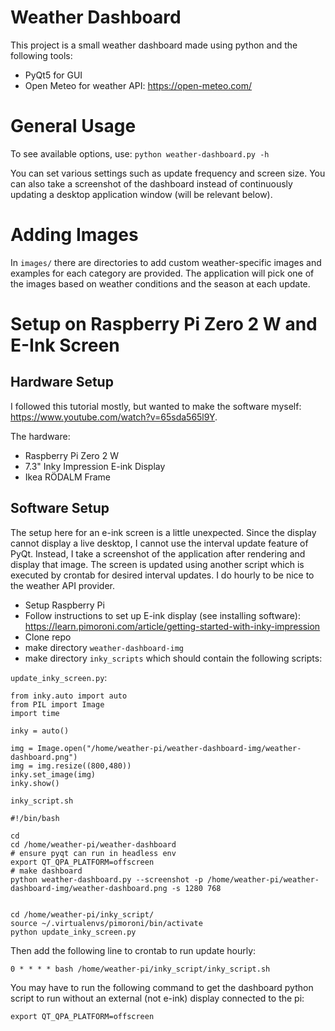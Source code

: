 # Weather Dashboard

This project is a small weather dashboard made using python and the following tools:

- PyQt5 for GUI
- Open Meteo for weather API: https://open-meteo.com/

# General Usage

To see available options, use: ```python weather-dashboard.py -h```

You can set various settings such as update frequency and screen size. You can also take a screenshot of the dashboard instead of continuously updating a desktop application window (will be relevant below).

# Adding Images

In ```images/``` there are directories to add custom weather-specific images and examples for each category are provided. The application will pick one of the images based on weather conditions and the season at each update.

# Setup on Raspberry Pi Zero 2 W and E-Ink Screen

## Hardware Setup

I followed this tutorial mostly, but wanted to make the software myself: https://www.youtube.com/watch?v=65sda565l9Y.

The hardware:
- Raspberry Pi Zero 2 W
- 7.3" Inky Impression E-ink Display
- Ikea RÖDALM Frame

## Software Setup

The setup here for an e-ink screen is a little unexpected. Since the display cannot display a live desktop, I cannot use the interval update feature of PyQt. Instead, I take a screenshot of the application after rendering and display that image. The screen is updated using another script which is executed by crontab for desired interval updates. I do hourly to be nice to the weather API provider.

- Setup Raspberry Pi
- Follow instructions to set up E-ink display (see installing software): https://learn.pimoroni.com/article/getting-started-with-inky-impression
- Clone repo
- make directory ```weather-dashboard-img```
- make directory ```inky_scripts``` which should contain the following scripts:

```update_inky_screen.py```:

```
from inky.auto import auto
from PIL import Image
import time

inky = auto()

img = Image.open("/home/weather-pi/weather-dashboard-img/weather-dashboard.png")
img = img.resize((800,480))
inky.set_image(img)
inky.show()
```

```inky_script.sh```

```
#!/bin/bash

cd
cd /home/weather-pi/weather-dashboard
# ensure pyqt can run in headless env
export QT_QPA_PLATFORM=offscreen
# make dashboard
python weather-dashboard.py --screenshot -p /home/weather-pi/weather-dashboard-img/weather-dashboard.png -s 1280 768


cd /home/weather-pi/inky_script/
source ~/.virtualenvs/pimoroni/bin/activate
python update_inky_screen.py
```

Then add the following line to crontab to run update hourly:

```0 * * * * bash /home/weather-pi/inky_script/inky_script.sh```

You may have to run the following command to get the dashboard python script to run without an external (not e-ink) display connected to the pi:

```export QT_QPA_PLATFORM=offscreen```
